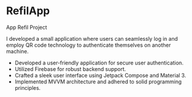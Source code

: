 # RefilApp
App Refil Project

I developed a small application where users can seamlessly log in and employ QR code technology to authenticate themselves on another machine.

- Developed a user-friendly application for secure user authentication.
- Utilized Firebase for robust backend support.
- Crafted a sleek user interface using Jetpack Compose and Material 3.
- Implemented MVVM architecture and adhered to solid programming principles.
